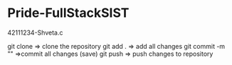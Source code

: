 # Pride-FullStackSIST
42111234-Shveta.c 
  
  git clone <repo url> => clone the repository
  git add . => add all changes
  git commit -m "" =>commit all changes (save)
  git push => push changes to repository
  